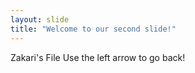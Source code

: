 ```yaml
---
layout: slide
title: "Welcome to our second slide!"
---
```

Zakari's File
Use the left arrow to go back!

